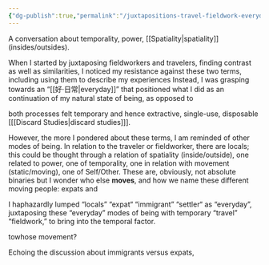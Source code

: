 ```yaml
---
{"dg-publish":true,"permalink":"/juxtapositions-travel-fieldwork-everyday-life/"}
---
```


A conversation about temporality, power, [[Spatiality\|spatiality]] (insides/outsides).

When I started by juxtaposing fieldworkers and travelers, finding contrast as well as similarities, I noticed my resistance against these two terms, including using them to describe my experiences Instead, I was grasping towards an “[[好·日常\|everyday]]” that positioned what I did as an continuation of my natural state of being, as opposed to 

both processes felt temporary and hence extractive, single-use, disposable \[[[Discard Studies\|discard studies]]\]. 

However, the more I pondered about these terms, I am reminded of other modes of being. In relation to the traveler or fieldworker, there are locals; this could be thought through a relation of spatiality (inside/outside), one related to power, one of temporality, one in relation with movement (static/moving), one of Self/Other. These are, obviously, not absolute binaries but  I wonder who else **moves**, and how we name these different moving people: expats and

I haphazardly lumped “locals” “expat“ “immigrant” “settler“ as “everyday”, juxtaposing these “everyday” modes of being with temporary  “travel” “fieldwork,” to bring into the temporal factor. 

towhose movement? 

Echoing the discussion about immigrants versus expats, 
